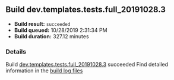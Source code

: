 ## Build dev.templates.tests.full_20191028.3
- **Build result:** `succeeded`
- **Build queued:** 10/28/2019 2:31:34 PM
- **Build duration:** 327.12 minutes
### Details
Build [dev.templates.tests.full_20191028.3](https://winappstudio.visualstudio.com/web/build.aspx?pcguid=a4ef43be-68ce-4195-a619-079b4d9834c2&builduri=vstfs%3a%2f%2f%2fBuild%2fBuild%2f31614) succeeded
Find detailed information in the [build log files]()
